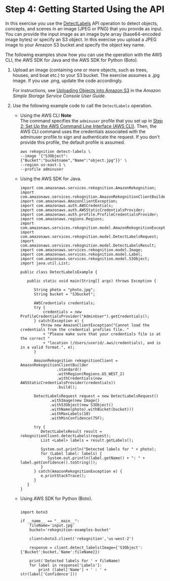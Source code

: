 # Step 4: Getting Started Using the API<a name="get-started-exercise"></a>

In this exercise you use the [DetectLabels](API_DetectLabels.md) API operation to detect objects, concepts, and scenes in an image \(JPEG or PNG\) that you provide as input\. You can provide the input image as an image byte array \(base64\-encoded image bytes\) or specify an S3 object\. In this exercise you upload a JPEG image to your Amazon S3 bucket and specify the object key name\.

The following examples show how you can use the operation with the AWS CLI, the AWS SDK for Java and the AWS SDK for Python \(Boto\)\. 

1. Upload an image \(containing one or more objects, such as trees, houses, and boat etc\.\) to your S3 bucket\. The exercise assumes a \.jpg image\. If you use \.png, update the code accordingly\.

   For instructions, see [Uploading Objects into Amazon S3](http://docs.aws.amazon.com/AmazonS3/latest/user-guide/UploadingObjectsintoAmazonS3.html) in the *Amazon Simple Storage Service Console User Guide*\.

1. Use the following example code to call the `DetectLabels` operation\.

   + Using the AWS CLI
**Note**  
The command specifies the `adminuser` profile that you set up in [Step 2: Set Up the AWS Command Line Interface \(AWS CLI\)](setup-awscli.md)\. Then, the AWS CLI command uses the credentials associated with the adminuser profile to sign and authenticate the request\. If you don't provide this profile, the default profile is assumed\.

     ```
     aws rekognition detect-labels \
     --image '{"S3Object":{"Bucket":"bucketname","Name":"object.jpg"}}' \
     --region us-east-1 \
     --profile adminuser
     ```

   + Using the AWS SDK for Java\.

     ```
     import com.amazonaws.services.rekognition.AmazonRekognition;
     import com.amazonaws.services.rekognition.AmazonRekognitionClientBuilder;
     import com.amazonaws.AmazonClientException;
     import com.amazonaws.auth.AWSCredentials;
     import com.amazonaws.auth.AWSStaticCredentialsProvider;
     import com.amazonaws.auth.profile.ProfileCredentialsProvider;
     import com.amazonaws.regions.Regions;
     import com.amazonaws.services.rekognition.model.AmazonRekognitionException;
     import com.amazonaws.services.rekognition.model.DetectLabelsRequest;
     import com.amazonaws.services.rekognition.model.DetectLabelsResult;
     import com.amazonaws.services.rekognition.model.Image;
     import com.amazonaws.services.rekognition.model.Label;
     import com.amazonaws.services.rekognition.model.S3Object;
     import java.util.List;
     
     public class DetectLabelsExample {
     
        public static void main(String[] args) throws Exception {
     
           String photo = "photo.jpg";
           String bucket = "S3bucket";
     
           AWSCredentials credentials;
           try {
               credentials = new ProfileCredentialsProvider("AdminUser").getCredentials();
           } catch(Exception e) {
              throw new AmazonClientException("Cannot load the credentials from the credential profiles file. "
               + "Please make sure that your credentials file is at the correct "
               + "location (/Users/userid/.aws/credentials), and is in a valid format.", e);
           }
     
           AmazonRekognition rekognitionClient = AmazonRekognitionClientBuilder
         	         .standard()
         	         .withRegion(Regions.US_WEST_2)
         	         .withCredentials(new AWSStaticCredentialsProvider(credentials))
         	         .build();
     
           DetectLabelsRequest request = new DetectLabelsRequest()
         		  .withImage(new Image()
         		  .withS3Object(new S3Object()
         		  .withName(photo).withBucket(bucket)))
         		  .withMaxLabels(10)
         		  .withMinConfidence(75F);
     
           try {
              DetectLabelsResult result = rekognitionClient.detectLabels(request);
              List <Label> labels = result.getLabels();
     
              System.out.println("Detected labels for " + photo);
              for (Label label: labels) {
                 System.out.println(label.getName() + ": " + label.getConfidence().toString());
              }
           } catch(AmazonRekognitionException e) {
              e.printStackTrace();
           }
        }
     }
     ```

   + Using AWS SDK for Python \(Boto\)\.

     ```
     
     import boto3
     
     if __name__ == "__main__":
         fileName='input.jpg'
         bucket='rekognition-examples-bucket'
         
         client=boto3.client('rekognition','us-west-2')
     
         response = client.detect_labels(Image={'S3Object':{'Bucket':bucket,'Name':fileName}})
     
         print('Detected labels for ' + fileName)    
         for label in response['Labels']:
             print (label['Name'] + ' : ' + str(label['Confidence']))
     ```